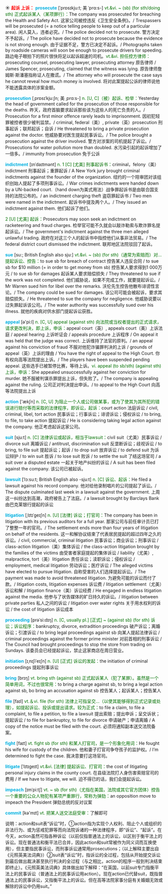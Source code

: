 ☀ <font color="red">**起诉 上诉：**</font>
<font color="sky blue">**prosecute**</font> [ˈprɒsɪkju:t; 美 ˈprɑ:s-]
<font color="rgb(227, 108, 9)">vt.&vi. ~ (sb) (for sth/doing sth) 正式起诉某人（某项罪行）：</font>The company was prosecuted for breaching the Health and Safety Act. 这家公司被控违反《卫生安全条例》。/ Trespassers will be prosecuted (= a notice telling people to keep out of a particular area). 闲人莫入，违者必究。/ The police decided not to prosecute. 警方决定不予起诉。/ The police have decided not to prosecute because the evidence is not strong enough. 由于证据不足，警方已决定不起诉。/ Photographs taken by roadside cameras will soon be enough to prosecute drivers for speeding. 路边电子眼拍下的照片很快将足以起诉超速的司机。<font color="rgb(227, 108, 9)">vt.&vi. 担任控方律师：</font>prosecuting counsel, prosecuting lawyer, prosecuting attorney 原告律师 / James Spencer, prosecuting, claimed that the witness was lying. 原告律师詹姆斯·斯潘塞指称证人在撒谎。/ The attorney who will prosecute the case says he cannot reveal how much money is involved. 将对此案提起公诉的律师说他不能透露具体的涉案金额。
       
<font color="sky blue">**prosecution**</font> [ˌprɒsɪˈkju:ʃn; 美 ˌprɑ:s-]
<font color="rgb(227, 108, 9)">n. [U, C]（被）起诉、检举：</font>Yesterday the head of government called for the prosecution of those responsible for the deaths. 昨天，政府首脑要求起诉那些该为这些人的死亡负责的人。/ Prosecution for a first minor offence rarely leads to imprisonment. 因初犯轻罪被控者很少被判监禁。/ criminal, federal（美）, private（英）prosecution 刑事起诉；联邦起诉；自诉 / He threatened to bring a private prosecution against the doctor. 他威胁要对医生提起民事诉讼。/ The police brought a prosecution against the driver involved. 警方对涉案的司机提起了诉讼。/ Prosecutions for water pollution more than doubled. 水污染引起的起诉增加了一倍多。/ immunity from prosecution 免于公诉
           
<font color="sky blue">**indictment**</font> [ɪnˈdaɪtmənt]
<font color="rgb(227, 108, 9)">n. 1 [C] [尤美] 刑事起诉书：</font>criminal，felony（美）indictment 刑事起诉；重罪起诉 / A New York jury brought criminal indictments against the founder of the organization. 纽约的一个陪审团对该组织创始人提起了多项刑事诉讼。/ War crimes indictments were handed down by a UN-backed court.（hand down为美式用法）战争罪起诉书是由联合国支持的法院公布的。/ an indictment charging theft 盗窃罪起诉书 / Two men were named in the indictment. 起诉书中提及两个人。/ They issued an indictment against them. 他们起诉了他们。

<font color="rgb(227, 108, 9)">2 [U] [尤美] 起诉：</font>Prosecutors may soon seek an indictment on racketeering and fraud charges. 检举官可能不久就会以敲诈勒索与欺诈罪名提起诉讼。/ The government's indictment against the three men alleged unlawful trading. 政府在对这三个人的起诉书中指控他们从事非法贸易。/ The federal district court dismissed the indictment. 联邦地区法院驳回了起诉。

<font color="sky blue">**sue**</font> [su:; British English also sju:]
<font color="rgb(227, 108, 9)">vt.&vi. ~ (sb) (for sth)（通常为索赔而）对…提起诉讼、控告：</font>to sue sb for breach of contract 控告某人违反合同 / to sue sb for $10 million (= in order to get money from sb) 控告某人要求得到1 000万元 / to sue sb for damages 起诉某人要求赔偿损失 / They threatened to sue if the work was not completed. 他们威胁说，如果不完成工作，就要提起诉讼。/ Mr Warren sued him for libel over the remarks. 沃伦先生控告他散布诽谤性言论。/ The company could be sued for damages. 该公司可能会被起诉，要求其赔偿损失。/ He threatened to sue the company for negligence. 他威胁说要以过失罪起诉该公司。/ The water authority was successfully sued over his illness. 就他的疾病对供水部门提起诉讼获胜。
         
<font color="sky blue">**appeal**</font> [ə'pi:l] 
<font color="rgb(227, 108, 9)">n. [C, U] appeal (against sth) 向法院或当权者提出的正式请求，请求更改判决，即上诉，申诉：</font>appeal court（英）, appeals court（美）上诉法庭 / appeal hearing 上诉听证会 / appeals procedure 上诉程序 / On appeal it was held that the judge was correct. 上诉维持了法官的原判。/ an appeal against his conviction of fraud 不服对他犯诈骗罪判决的上诉 / grounds of appeal（英）上诉的理由 / You have the right of appeal to the High Court. 你有权向高等法院提出上诉。/ The players have been suspended pending appeal. 这些选手已被暂停比赛，等待上诉。<font color="rgb(227, 108, 9)">vi. appeal (to sb/sth) (against sth) 上诉，申诉：</font>She appealed unsuccessfully against her conviction for murder. 她不服被判谋杀罪提出上诉，但失败了。/ The company is appealing against the ruling. 公司正对判决提出申诉。/ to appeal to the High Court 向高等法院提出上诉

<font color="sky blue">**action**</font> ['ækʃn] 
<font color="rgb(227, 108, 9)">n. [C, U] 为阻止一个人或公司做某事，或为了使其为其所犯的错误进行赔付等而采取的法律程序，即诉讼，起诉：</font>court action 法庭诉讼 / civil, criminal, libel, tort action 民事诉讼；行事诉讼；诽谤诉讼；侵权诉讼 / to bring, to file, to take action 提起诉讼 / He is considering taking legal action against the company. 他正考虑起诉这家公司。

<font color="sky blue">**suit**</font> [sju:t] 
<font color="rgb(227, 108, 9)">n. [C] 法律诉讼或起诉，相当于lawsuit：</font>civil suit（尤美）民事诉讼 / divorce suit 离婚诉讼 / antitrust, discrimination suit 反垄断诉讼；歧视诉讼 / to bring, to file suit 提起诉讼；起诉 / to drop suit 放弃诉讼 / to defend suit 为诉讼辩护 / to win suit 胜诉 / to lose suit 败诉 / to settle the suit 了结这场官司 / a suit over a disputed estate 一起关于地产纠纷的诉讼 / A suit has been filed against the company. 该公司已被起诉。
   
<font color="sky blue">**lawsuit**</font> [ˈlɔ:su:t; British English also -sju:t]
<font color="rgb(227, 108, 9)">n. [C] 诉讼、起诉：</font>He filed a lawsuit against his record company. 他对给他录制唱片的公司提起了诉讼。/ The dispute culminated last week in a lawsuit against the government. 上周这一纠纷达到高潮，政府被告上了法庭。/ a lawsuit brought by Barclays Bank 由巴克莱银行提起的诉讼
           
<font color="sky blue">**litigation**</font> [ˌlɪtɪˈgeɪʃn]
<font color="rgb(227, 108, 9)">n. [U] [法律] 诉讼；打官司：</font>The company has been in litigation with its previous auditors for a full year. 那家公司与前任审计员已打了整整一年的官司。/ The settlement ends more than four years of litigation on behalf of the residents. 这一和解协议结束了代表居民提起的超过四年之久的诉讼。/ civil, commercial, criminal litigation 民事诉讼；商业诉讼；刑事诉讼 / class-action litigation（美）集体诉讼 / the class-action litigation brought by the families of the victims 由受害者家庭提起的集体诉讼 / liability（尤美）, malpractice, tort（美）litigation 责任诉讼；渎职诉讼；侵权诉讼 / employment, medical litigation 劳动诉讼；医疗诉讼 / The alleged victims have elected to pursue litigation. 自称受害的人们选择提起诉讼。/ The payment was made to avoid threatened litigation. 为避免可能的诉讼而付了款。/ litigation costs, litigation expenses 诉讼费 / litigation settlement（尤美）诉讼和解 / litigation finance（美）诉讼经费 / He engaged in endless litigation against the media. 他参与了状告媒体的旷日持久的诉讼。/ litigation between private parties 私人之间的诉讼 / litigation over water rights 关于用水权利的诉讼 / the cost of litigation 诉讼成本

<font color="sky blue">**proceeding**</font> [prəˈsi:dɪŋ]
<font color="rgb(227, 108, 9)">n. [C, usually pl.] [正式] ~ (against sb) (for sth) 诉讼；诉讼程序：</font>bankruptcy, divorce, extradition proceedings 破产诉讼；离婚诉讼；引渡诉讼 / to bring legal proceedings against sb 向某人提起法律诉讼 / criminal proceedings against the former prime minister 对前首相的刑事诉讼 / The Council had brought proceedings to stop the store from trading on Sundays. 该委员会已经提起诉讼，禁止这家商店在周日营业。

<font color="sky blue">**initiation**</font> [ɪˌnɪʃiˈeɪʃn]
<font color="rgb(227, 108, 9)">n. [U] [正式] 诉讼的发起：</font>the initiation of criminal proceedings 提起刑事诉讼

<font color="sky blue">**bring**</font> [brɪŋ] 
<font color="rgb(227, 108, 9)">vt. bring sth (against sb) 正式起诉某人（犯了某罪）。虽然是一个简单用词，不过也很常用：</font>to bring a charge against sb, to bring a legal action against sb, bo bring an accusation against sb 控告某人；起诉某人；控告某人

<font color="sky blue">**file**</font> [faɪl] 
<font color="rgb(227, 108, 9)">vt.＆vi. file (for sth) 法律上可指呈交…（以使其能够得到正式记录或处理），如提起诉讼、投诉或提出请求。较为正式：</font>to file a claim, to file a complaint, to file a petition, to file a lawsuit 提出索赔；提出申诉；呈交诉状；提起诉讼 / to file for bankruptcy, to file for divorce 申请破产；申请离婚 / A copy of the notice must be filed with the court. 必须将通知副本送交法院备案。

<font color="sky blue">**fight**</font> [faɪt] 
<font color="rgb(227, 108, 9)">vt. fight sb (for sth) 和某人打官司，是一个形象化用词：</font>He fought his wife for custody of the children. 他和妻子打官司争夺孩子的监护权。/ I’m determined to fight the case. 我决意要打这场官司。
 
<font color="sky blue">**litigate**</font> [ˈlɪtɪgeɪt]
<font color="rgb(227, 108, 9)">vt.&vi. [法律] 提起诉讼、打官司：</font>the cost of litigating personal injury claims in the county court. 在县级法院打人身伤害索赔官司的费用 / If we have to litigate, we will. 迫不得已的话，我们会提起诉讼。          
           
<font color="sky blue">**impeach**</font> [ɪmˈpi:tʃ]
<font color="rgb(227, 108, 9)">vt. ~ sb (for sth)（尤指在美国，法院或其它官方团体）控告一个重要的公众人物犯有某项严重罪行，常称为弹劾：</font>an opposition move to impeach the President 弹劾总统的反对议案

<font color="sky blue">**commit**</font> [kə'mɪt] 
<font color="rgb(227, 108, 9)">vt. 把某人送交法庭受审：</font>了解即可

说明：action和suit表“诉讼”时，①action指为实现个人权利、阻止个人或组织的非法行为、或为惩戒犯罪等而向法院诉诸的一种法律程序，即“诉讼”、“起诉”。在今天，action虽然可指各种诉讼（以前仅指普通法上的诉讼，以区别于衡平法上的诉讼。现在普通法和衡平法已合并，因此action和suit常被作为同义词而互换使用），但主要指民事诉讼，而刑事诉讼通常用prosecutions；（以上解释主要出自《元照英美法词典》）②suit表“诉讼”时，指诉讼的全过程，包括从开始提交诉讼到最后做出裁决甚至执行判决的全过程（与之相比，action的程序一般到判决结束即终止）。《元照英美法词典》具体做出如下解释：“在英国，以前suit专门指衡平法上的民事诉讼（普通法上的民事诉讼用action）。现在action已代替suit，既指普通法上的民事诉讼，又指衡平法上的诉讼。但在高等法院家事分庭有关婚姻无效或解除的诉讼中仍用suit。”



